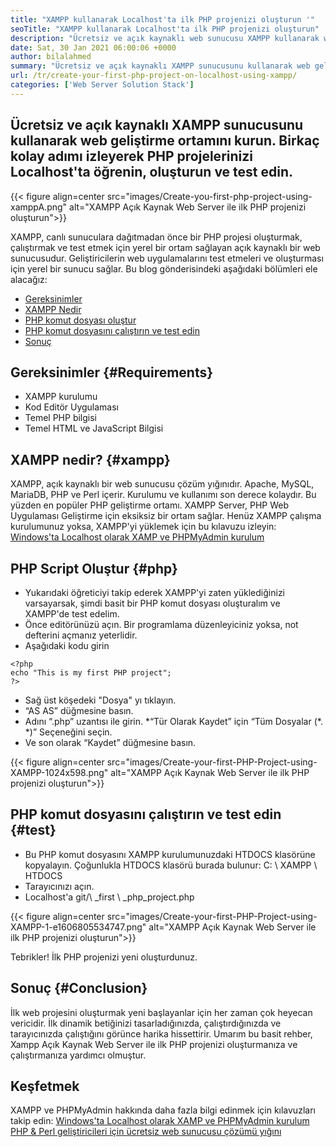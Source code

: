 ```yaml
---
title: "XAMPP kullanarak Localhost'ta ilk PHP projenizi oluşturun '" 
seoTitle: "XAMPP kullanarak Localhost'ta ilk PHP projenizi oluşturun" 
description: "Ücretsiz ve açık kaynaklı web sunucusu XAMPP kullanarak web geliştirme ortamını kurun. Birkaç kolay adım izleyerek PHP projelerinizi Localhost'ta oluşturun ve test edin." 
date: Sat, 30 Jan 2021 06:00:06 +0000
author: bilalahmed
summary: "Ücretsiz ve açık kaynaklı XAMPP sunucusunu kullanarak web geliştirme ortamını kurun. Birkaç kolay adımı izleyerek PHP projelerinizi Localhost'ta öğrenin, oluşturun ve test edin." 
url: /tr/create-your-first-php-project-on-localhost-using-xampp/
categories: ['Web Server Solution Stack']
---
```


## Ücretsiz ve açık kaynaklı XAMPP sunucusunu kullanarak web geliştirme ortamını kurun. Birkaç kolay adımı izleyerek PHP projelerinizi Localhost'ta öğrenin, oluşturun ve test edin.

{{< figure align=center src="images/Create-you-first-php-project-using-xamppA.png" alt="XAMPP Açık Kaynak Web Server ile ilk PHP projenizi oluşturun">}}

XAMPP, canlı sunuculara dağıtmadan önce bir PHP projesi oluşturmak, çalıştırmak ve test etmek için yerel bir ortam sağlayan açık kaynaklı bir web sunucusudur. Geliştiricilerin web uygulamalarını test etmeleri ve oluşturması için yerel bir sunucu sağlar. Bu blog gönderisindeki aşağıdaki bölümleri ele alacağız:
  * [Gereksinimler][2]
  * [XAMPP Nedir][3]
  * [PHP komut dosyası oluştur][4]
  * [PHP komut dosyasını çalıştırın ve test edin][5]
  * [Sonuç][6]

## Gereksinimler   {#Requirements}
  * XAMPP kurulumu
  * Kod Editör Uygulaması
  * Temel PHP bilgisi
  * Temel HTML ve JavaScript Bilgisi

## XAMPP nedir?   {#xampp}
XAMPP, açık kaynaklı bir web sunucusu çözüm yığınıdır. Apache, MySQL, MariaDB, PHP ve Perl içerir. Kurulumu ve kullanımı son derece kolaydır. Bu yüzden en popüler PHP geliştirme ortamı. XAMPP Server, PHP Web Uygulaması Geliştirme için eksiksiz bir ortam sağlar. Henüz XAMPP çalışma kurulumunuz yoksa, XAMPP'yi yüklemek için bu kılavuzu izleyin:
[Windows'ta Localhost olarak XAMP ve PHPMyAdmin kurulum][7]

## PHP Script Oluştur   {#php}
  * Yukarıdaki öğreticiyi takip ederek XAMPP'yi zaten yüklediğinizi varsayarsak, şimdi basit bir PHP komut dosyası oluşturalım ve XAMPP'de test edelim.
  * Önce editörünüzü açın. Bir programlama düzenleyiciniz yoksa, not defterini açmanız yeterlidir.
  * Aşağıdaki kodu girin
```
<?php
echo "This is my first PHP project";
?>
```
  * Sağ üst köşedeki "Dosya" yı tıklayın.
  * “AS AS” düğmesine basın.
  * Adını “.php” uzantısı ile girin.
  *“Tür Olarak Kaydet” için “Tüm Dosyalar (\*. \*)” Seçeneğini seçin.
  * Ve son olarak “Kaydet” düğmesine basın.

{{< figure align=center src="images/Create-your-first-PHP-Project-using-XAMPP-1024x598.png" alt="XAMPP Açık Kaynak Web Server ile ilk PHP projenizi oluşturun">}}


## PHP komut dosyasını çalıştırın ve test edin   {#test}
  * Bu PHP komut dosyasını XAMPP kurulumunuzdaki HTDOCS klasörüne kopyalayın. Çoğunlukla HTDOCS klasörü burada bulunur: C: \ XAMPP \ HTDOCS
  * Tarayıcınızı açın.
  * Localhost'a git/\ _first \ _php_project.php

{{< figure align=center src="images/Create-your-first-PHP-Project-using-XAMPP-1-e1606805534747.png" alt="XAMPP Açık Kaynak Web Server ile ilk PHP projenizi oluşturun">}}

Tebrikler! İlk PHP projenizi yeni oluşturdunuz.

## Sonuç   {#Conclusion}
İlk web projesini oluşturmak yeni başlayanlar için her zaman çok heyecan vericidir. İlk dinamik betiğinizi tasarladığınızda, çalıştırdığınızda ve tarayıcınızda çalıştığını görünce harika hissettirir. Umarım bu basit rehber, Xampp Açık Kaynak Web Server ile ilk PHP projenizi oluşturmanıza ve çalıştırmanıza yardımcı olmuştur.

## Keşfetmek
XAMPP ve PHPMyAdmin hakkında daha fazla bilgi edinmek için kılavuzları takip edin:
[Windows'ta Localhost olarak XAMP ve PHPMyAdmin kurulum][7]
[PHP & Perl geliştiricileri için ücretsiz web sunucusu çözümü yığını][1]

  
[1]: https://products.containerize.com/solution-stack/xampp
[2]: #requirements
[3]: #xampp
[4]: #php
[5]: #test
[6]: #conclusion
[7]: https://blog.containerize.com/database-management-software/how-to-setup-xampp-and-phpmyadmin-as-localhost-on-windows/
